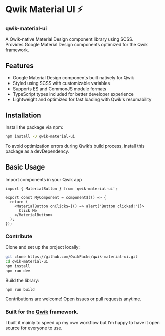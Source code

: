 # Qwik Material UI ⚡️

### qwik-material-ui

A Qwik-native Material Design component library using SCSS.  
Provides Google Material Design components optimized for the Qwik framework.

## Features

- Google Material Design components built natively for Qwik
- Styled using SCSS with customizable variables
- Supports ES and CommonJS module formats
- TypeScript types included for better developer experience
- Lightweight and optimized for fast loading with Qwik's resumability

## Installation

Install the package via npm:

```bash
npm install -D qwik-material-ui
```

To avoid optimization errors during Qwik’s build process, install this package as a devDependency.

## Basic Usage

Import components in your Qwik app

```
import { MaterialButton } from 'qwik-material-ui';

export const MyComponent = component$(() => {
  return (
    <MaterialButton onClick$={() => alert('Button clicked!')}>
      Click Me
    </MaterialButton>
  );
});
```

### Contribute

Clone and set up the project locally:

```bash
git clone https://github.com/QwikPacks/qwik-material-ui.git
cd qwik-material-ui
npm install
npm run dev
```

Build the library:

```
npm run build
```

Contributions are welcome! Open issues or pull requests anytime.

### Built for the [**Qwik**](https://qwik.dev) framework.

I built it mainly to speed up my own workflow but I’m happy to have it open source for everyone to use.